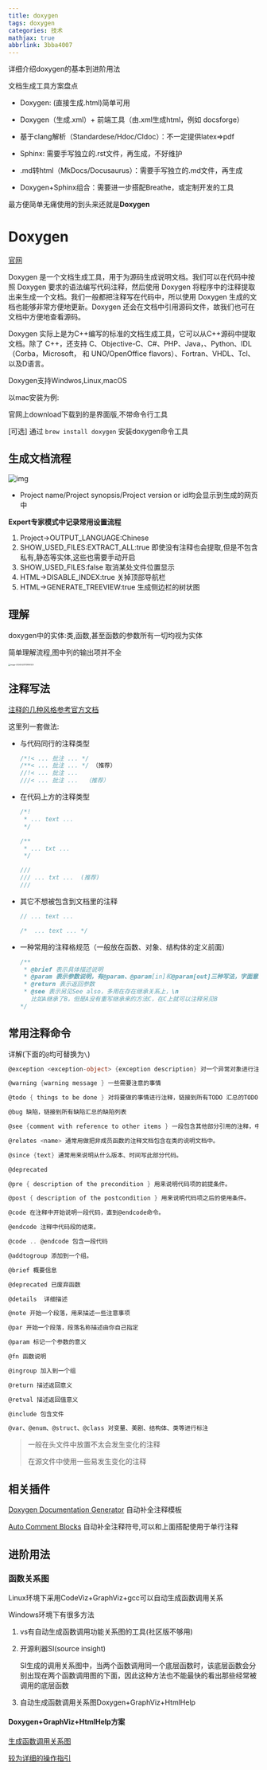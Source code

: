 ```yaml
---
title: doxygen
tags: doxygen
categories: 技术
mathjax: true
abbrlink: 3bba4007
---
```


详细介绍doxygen的基本到进阶用法

<!-- more -->

文档生成工具方案盘点

- Doxygen: (直接生成.html)简单可用

- Doxygen（生成.xml）+ 前端工具（由.xml生成html，例如 docsforge）

- 基于clang解析（Standardese/Hdoc/Cldoc）：不一定提供latex=>pdf

- Sphinx: 需要手写独立的.rst文件，再生成，不好维护

- .md转html（MkDocs/Docusaurus）：需要手写独立的.md文件，再生成

- Doxygen+Sphinx组合：需要进一步搭配Breathe，或定制开发的工具

最方便简单无痛使用的到头来还就是**Doxygen**

# Doxygen

[官网](http://www.doxygen.nl/)

Doxygen 是一个文档生成工具，用于为源码生成说明文档。我们可以在代码中按照 Doxygen 要求的语法编写代码注释，然后使用 Doxygen 将程序中的注释提取出来生成一个文档。我们一般都把注释写在代码中，所以使用 Doxygen 生成的文档也能够非常方便地更新。Doxygen 还会在文档中引用源码文件，故我们也可在文档中方便地查看源码。

Doxygen 实际上是为C++编写的标准的文档生成工具，它可以从C++源码中提取文档。除了 C++，还支持 C、Objective-C、C#、PHP、Java，、Python、IDL （Corba，Microsoft， 和 UNO/OpenOffice flavors）、Fortran、VHDL、Tcl、以及D语言。

Doxygen支持Windwos,Linux,macOS

以mac安装为例:

官网上download下载到的是界面版,不带命令行工具

[可选] 通过 `brew install doxygen` 安装doxygen命令工具

## 生成文档流程 

![img](https://cdn.jsdelivr.net/gh/che77a38/blogImage2/202404231114289.png)

- Project name/Project synopsis/Project version or id均会显示到生成的网页中

**Expert专家模式中记录常用设置流程**

1. Project->OUTPUT_LANGUAGE:Chinese
2. SHOW_USED_FILES:EXTRACT_ALL:true   即使没有注释也会提取,但是不包含私有,静态等实体,这些也需要手动开启
3. SHOW_USED_FILES:false   取消某处文件位置显示
4. HTML->DISABLE_INDEX:true   关掉顶部导航栏
5. HTML->GENERATE_TREEVIEW:true  生成侧边栏的树状图

## 理解

doxygen中的实体:类,函数,甚至函数的参数所有一切均视为实体

简单理解流程,图中列的输出项并不全

<img src="https://cdn.jsdelivr.net/gh/che77a38/blogImage2/202404231140035.png" alt="image-20240423113959320" style="zoom: 25%;" />

## 注释写法

[注释的几种风格参考官方文档](https://doxygen.nl/manual/docblocks.html#cppblock)

这里列一套做法:

- 与代码同行的注释类型

  ```cpp
  /*!< ... 批注 ... */
  /**< ... 批注 ... */ （推荐）
  //!< ... 批注 ...
  ///< ... 批注 ...  （推荐）
  ```

- 在代码上方的注释类型

  ```cpp
  /*!
   * ... text ...
   */
  
  /**
   * ... txt ...
   */
  
  ///
  /// ... txt ...  (推荐)
  ///
  ```

- 其它不想被包含到文档里的注释

  ```cpp
  // ... text ...
  
  /*  ... text ... */
  
  ```

- 一种常用的注释格规范（一般放在函数、对象、结构体的定义前面）

  ```cpp
  /**
   * @brief 表示具体描述说明
   * @param 表示参数说明，有@param、@param[in]和@param[out]三种写法，字面意思
   * @return 表示返回参数
   * @see 表示另见See also，多用在存在继承关系上，\n
     比如A继承了B，但是A没有重写继承来的方法C，在C上就可以注释另见B
  */
  ```

## 常用注释命令

详解(下面的`@`均可替换为`\`)

```c#
@exception <exception-object> {exception description} 对一个异常对象进行注释。

@warning {warning message } 一些需要注意的事情

@todo { things to be done } 对将要做的事情进行注释，链接到所有TODO 汇总的TODO 列表

@bug 缺陷，链接到所有缺陷汇总的缺陷列表

@see {comment with reference to other items } 一段包含其他部分引用的注释，中间包含对其他代码项的名称，自动产生对其的引用链接。

@relates <name> 通常用做把非成员函数的注释文档包含在类的说明文档中。

@since {text} 通常用来说明从什么版本、时间写此部分代码。

@deprecated

@pre { description of the precondition } 用来说明代码项的前提条件。

@post { description of the postcondition } 用来说明代码项之后的使用条件。

@code 在注释中开始说明一段代码，直到@endcode命令。

@endcode 注释中代码段的结束。

@code .. @endcode 包含一段代码

@addtogroup 添加到一个组。

@brief 概要信息

@deprecated 已废弃函数

@details  详细描述

@note 开始一个段落，用来描述一些注意事项

@par 开始一个段落，段落名称描述由你自己指定

@param 标记一个参数的意义

@fn 函数说明

@ingroup 加入到一个组

@return 描述返回意义

@retval 描述返回值意义

@include 包含文件

@var、@enum、@struct、@class 对变量、美剧、结构体、类等进行标注
```

> 一般在头文件中放置不太会发生变化的注释
>
> 在源文件中使用一些易发生变化的注释

## 相关插件

[Doxygen Documentation Generator](https://marketplace.visualstudio.com/items?itemName=cschlosser.doxdocgen#config-options)   自动补全注释模板

[Auto Comment Blocks](https://marketplace.visualstudio.com/items?itemName=kevinkyang.auto-comment-blocks)     自动补全注释符号,可以和上面搭配使用于单行注释

## 进阶用法

### 函数关系图

Linux环境下采用CodeViz+GraphViz+gcc可以自动生成函数调用关系

Windows环境下有很多方法

1. vs有自动生成函数调用功能关系图的工具(社区版不够用)

2. 开源利器SI(source insight)

   SI生成的调用关系图中，当两个函数调用同一个底层函数时，该底层函数会分别出现在两个函数调用图的下面，因此这种方法也不能最快的看出那些经常被调用的底层函数

3. 自动生成函数调用关系图Doxygen+GraphViz+HtmlHelp

#### Doxygen+GraphViz+HtmlHelp方案

[生成函数调用关系图](https://blog.csdn.net/zpqiatongxueshaonian/article/details/97056075)

[较为详细的操作指引](https://blog.csdn.net/u014213012/article/details/123064358)